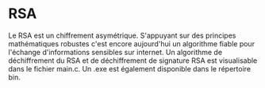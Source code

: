 # RSA
Le RSA est un chiffrement asymétrique. S'appuyant sur des principes mathématiques robustes c'est encore aujourd'hui un algorithme fiable pour l'échange d'informations sensibles sur internet.
Un algorithme de déchiffrement du RSA et de déchiffrement de signature RSA est visualisable dans le fichier main.c. Un .exe est également disponible dans le répertoire bin.
